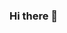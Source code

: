### Hi there 👋

<!--
**vthewolf/vthewolf** is a ✨ _special_ ✨ repository because its `README.md` (this file) appears on your GitHub profile.

### Hi there 👋, my name is Víctor! 
I was born in **Ponferrada** but I'm actually living in **Valladolid**

Skills: JAVA / MySQL / HTML / CSS 

- 🔭 I’m currently working on improve my skills. 
- 🌱 I’m currently learning in a degree of multi platform application development. 
- 📫 How to reach me: vsantiagoferrera@gmail.com 


[<img src='https://cdn.jsdelivr.net/npm/simple-icons@3.0.1/icons/github.svg' alt='github' height='40'>](https://github.com/vthewolf)  [<img src='https://cdn.jsdelivr.net/npm/simple-icons@3.0.1/icons/linkedin.svg' alt='linkedin' height='40'>](https://www.linkedin.com/in/https://www.linkedin.com/in/vicsantiago1//)  [<img src='https://cdn.jsdelivr.net/npm/simple-icons@3.0.1/icons/instagram.svg' alt='instagram' height='40'>](https://www.instagram.com/https://www.instagram.com/crackito//)  [<img src='https://cdn.jsdelivr.net/npm/simple-icons@3.0.1/icons/twitter.svg' alt='twitter' height='40'>](https://twitter.com/https://twitter.com/crackorz)  

